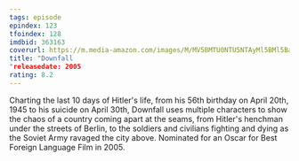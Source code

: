 ```yaml
---
tags: episode
epindex: 123
tfoindex: 128
imdbid: 363163
coverurl: https://m.media-amazon.com/images/M/MV5BMTU0NTU5NTAyMl5BMl5BanBnXkFtZTYwNzYwMDg2._V1_SY300_CR0,0,202,300_.jpg
title: "Downfall
"releasedate: 2005
rating: 8.2
---
```


Charting the last 10 days of Hitler's life, from his 56th birthday on April 20th, 1945 to his suicide on April 30th, Downfall uses multiple characters to show the chaos of a country coming apart at the seams, from Hitler's henchman under the streets of Berlin, to the soldiers and civilians fighting and dying as the Soviet Army ravaged the city above. Nominated for an Oscar for Best Foreign Language Film in 2005.